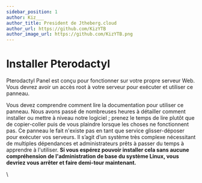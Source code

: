 ```yaml
---
sidebar_position: 1
author: Kiz___
author_title: President de Jtheberg.cloud
author_url: https://github.com/KizYTB
author_image_url: https://github.com/KizYTB.png
---
```


# Installer Pterodactyl

Pterodactyl Panel est conçu pour fonctionner sur votre propre serveur Web. Vous devrez avoir un accès root à votre serveur pour exécuter et utiliser ce panneau.

Vous devez comprendre comment lire la documentation pour utiliser ce panneau. Nous avons passé de nombreuses heures à détailler comment installer ou mettre à niveau notre logiciel ; prenez le temps de lire plutôt que de copier-coller puis de vous plaindre lorsque les choses ne fonctionnent pas. Ce panneau le fait n'existe pas en tant que service glisser-déposer pour exécuter vos serveurs. Il s’agit d’un système très complexe nécessitant de multiples dépendances et administrateurs prêts à passer du temps à apprendre à l'utiliser. **Si vous espérez pouvoir installer cela sans aucune compréhension de l'administration de base du système Linux, vous devriez vous arrêter et faire demi-tour maintenant.**

\
